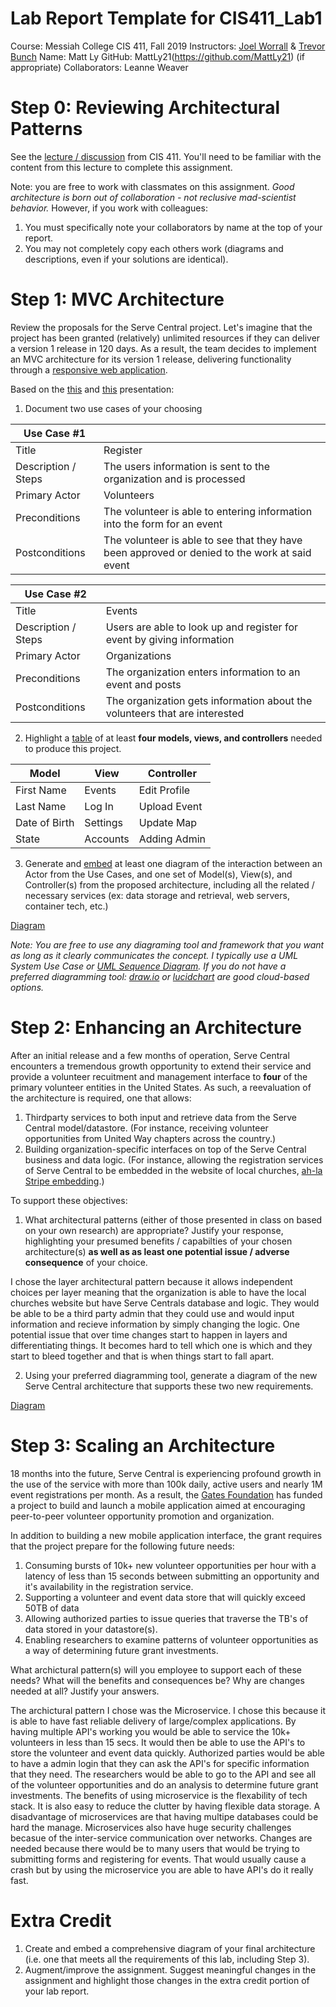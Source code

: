 # Lab Report Template for CIS411_Lab1
Course: Messiah College CIS 411, Fall 2019
Instructors: [Joel Worrall](https://github.com/tangollama) & [Trevor Bunch](https://github.com/trevordbunch)
Name: Matt Ly
GitHub: MattLy21(https://github.com/MattLy21)
(if appropriate) Collaborators: Leanne Weaver


# Step 0: Reviewing Architectural Patterns
See the [lecture / discussion](https://docs.google.com/presentation/d/1nUcy63FWPFYO3OJmERJpMjEtdaFtaIBbuUkpmNRVRas/edit#slide=id.g45345bd5ea_0_136) from CIS 411. You'll need to be familiar with the content from this lecture to complete this assignment.

Note: you are free to work with classmates on this assignment. _Good architecture is born out of collaboration - not reclusive mad-scientist behavior._ However, if you work with colleagues:

1. You must specifically note your collaborators by name at the top of your report.
2. You may not completely copy each others work (diagrams and descriptions, even if your solutions are identical).

# Step 1: MVC Architecture
Review the proposals for the Serve Central project. Let's imagine that the project has been granted (relatively) unlimited resources if they can deliver a version 1 release in 120 days. As a result, the team decides to implement an MVC architecture for its version 1 release, delivering functionality through a [responsive web application](https://en.wikipedia.org/wiki/Responsive_web_design). 

Based on the [this](https://docs.google.com/presentation/d/1UnU0xU0wF1l8pAB8trtLpdM0yuskx66jTFJzd64nsjU/edit#slide=id.g439b9c6866_2_53) and [this](https://docs.google.com/presentation/d/1-VZfAFoBVr6ijNepKAtRA7JoAQsV2Jlbf2l1WPDMhI0/edit) presentation:

1) Document two use cases of your choosing

| Use Case #1 | |
|---|---|
| Title |Register|
| Description / Steps |The users information is sent to the organization and is processed  |
| Primary Actor |Volunteers |
| Preconditions |The volunteer is able to entering information into the form for an event |
| Postconditions |The volunteer is able to see that they have been approved or denied to the work at said event |

| Use Case #2 | |
|---|---|
| Title |Events |
| Description / Steps |Users are able to look up and register for event by giving information |
| Primary Actor |Organizations |
| Preconditions |The organization enters information to an event and posts |
| Postconditions |The organization gets information about the volunteers that are interested |


2) Highlight a [table](https://www.tablesgenerator.com/markdown_tables) of at least **four models, views, and controllers** needed to produce this project.

| Model | View | Controller |
|---|---|---|
| First Name | Events | Edit Profile |
| Last Name | Log In | Upload Event |
| Date of Birth | Settings | Update Map |
| State | Accounts | Adding Admin |

3) Generate and [embed](https://github.com/adam-p/markdown-here/wiki/Markdown-Cheatsheet#images) at least one diagram of the interaction between an Actor from the Use Cases, and one set of Model(s), View(s), and Controller(s) from the proposed architecture, including all the related / necessary services (ex: data storage and retrieval, web servers, container tech, etc.)

[Diagram](https://drive.google.com/file/d/19jV1dA3I81Zv1PD6pH9NASATnG243wt6/view?usp=sharing)

_Note: You are free to use any diagraming tool and framework that you want as long as it clearly communicates the concept. I typically use a UML System Use Case or [UML Sequence Diagram](https://www.uml-diagrams.org/index-examples.html).  If you do not have a preferred diagramming tool: [draw.io](http://draw.io) or [lucidchart](http://lucidchart.com) are good cloud-based options._

# Step 2: Enhancing an Architecture
After an initial release and a few months of operation, Serve Central encounters a tremendous growth opportunity to extend their service and provide a volunteer recuitment and management interface to __four__ of the primary volunteer entities in the United States. As such, a reevaluation of the architecture is required, one that allows:

1. Thirdparty services to both input and retrieve data from the Serve Central model/datastore. (For instance, receiving volunteer opportunities from United Way chapters across the country.)
2. Building organization-specific interfaces on top of the Serve Central business and data logic. (For instance, allowing the registration services of Serve Central to be embedded in the website of local churches, [ah-la Stripe embedding](https://stripe.com/payments/elements).)

To support these objectives:
1. What architectural patterns (either of those presented in class on based on your own research) are appropriate? Justify your response, highlighting your presumed benefits / capabilties of your chosen architecture(s) **as well as as least one potential issue / adverse consequence** of your choice.

I chose the layer architectural pattern because it allows independent choices per layer meaning that the organization is able to have the local churches website but have Serve Centrals database and logic. They would be able to be a third party admin that they could use and would input information and recieve information by simply changing the logic. One potential issue that over time changes start to happen in layers and differentiating things. It becomes hard to tell which one is which and they start to bleed together and that is when things start to fall apart. 

2. Using your preferred diagramming tool, generate a diagram of the new Serve Central architecture that supports these two new requirements.

[Diagram](https://drive.google.com/file/d/11pXyQd5GWv9A6tvtal-QoCtdSvVhp3wc/view?usp=sharing)

# Step 3: Scaling an Architecture
18 months into the future, Serve Central is experiencing profound growth in the use of the service with more than 100k daily, active users and nearly 1M event registrations per month. As a result, the [Gates Foundation](https://www.gatesfoundation.org/) has funded a project to build and launch a mobile application aimed at encouraging peer-to-peer volunteer opportunity promotion and organization. 

In addition to building a new mobile application interface, the grant requires that the project prepare for the following future needs:

1. Consuming bursts of 10k+ new volunteer opportunities per hour with a latency of less than 15 seconds between submitting an opportunity and it's availability in the registration service.
2. Supporting a volunteer and event data store that will quickly exceed 50TB of data
3. Allowing authorized parties to issue queries that traverse the TB's of data stored in your datastore(s).
4. Enabling researchers to examine patterns of volunteer opportunities as a way of determining future grant investments.

What archictural pattern(s) will you employee to support each of these needs? What will the benefits and consequences be? Why are changes needed at all? Justify your answers.

The archictural pattern I chose was the Microservice. I chose this because it is able to have fast reliable delivery of large/complex applications. By having multiple API's working you would be able to service the 10k+ volunteers in less than 15 secs. It would then be able to use the API's to store the volunteer and event data quickly. Authorized parties would be able to have a admin login that they can ask the API's for specific information that they need. The researchers would be able to go to the API and see all of the volunteer opportunities and do an analysis to determine future grant investments. The benefits of using microservice is the flexability of tech stack. It is also easy to reduce the clutter by having flexible data storage. A disadvantage of microservices are that having multipe databases could be hard the manage. Microservices also have huge security challenges becasue of the inter-service communication over networks. Changes are needed because there would be to many users that would be trying to submitting forms and registering for events. That would usually cause a crash but by using the microservice you are able to have API's do it really fast. 

# Extra Credit
1. Create and embed a comprehensive diagram of your final architecture (i.e. one that meets all the requirements of this lab, including Step 3).
2. Augment/improve the assignment. Suggest meaningful changes in the assignment and highlight those changes in the extra credit portion of your lab report.